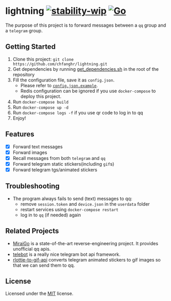 # lightning [![stability-wip](https://img.shields.io/badge/stability-wip-lightgrey.svg)](https://github.com/mkenney/software-guides/blob/master/STABILITY-BADGES.md#work-in-progress) [![Go](https://github.com/chfanghr/lightning/actions/workflows/go.yml/badge.svg)](https://github.com/chfanghr/lightning/actions/workflows/go.yml)

The purpose of this project is to forward messages between a `qq` group and a `telegram` group.

## Getting Started

1. Clone this project: `git clone https://github.com/chfanghr/lightning.git`
2. Get dependencies by running [get_dependencies.sh](get_dependencies.sh) in the root of the repository
3. Fill the configuration file, save it as `config.json`.
    - Please refer to [`config.json.example`](config.json.example).
    - Redis configuration can be ignored if you use `docker-compose` to deploy this project.
4. Run `docker-compose build`
5. Run `docker-compose up -d`
6. Run `docker-compose logs -f` if you use qr code to log in to qq
7. Enjoy!

## Features

- [x] Forward text messages
- [x] Forward images
- [x] Recall messages from both `telegram` and `qq`
- [x] Forward telegram static stickers(including `gif`s)
- [x] Forward telegram tgs/animated stickers

## Troubleshooting

* The program always fails to send (text) messages to qq:
    - remove `session.token` and `device.json` in the `userdata` folder
    - restart services using `docker-compose restart`
    - log in to `qq` (if needed) again

## Related Projects

* [MiraiGo](https://github.com/Mrs4s/MiraiGo/) is a state-of-the-art reverse-engineering project. It provides unofficial
  qq apis.
* [telebot](https://github.com/tucnak/telebot) is a really nice telegram bot api framework.
* [rlottie-to-gif-api](https://github.com/chfanghr/rlottie-to-gif-api) converts telegram animated stickers to gif images
  so that we can send them to qq.

## License

Licensed under the [MIT](LICENSE) license.
